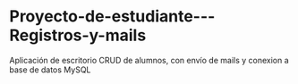 # Proyecto-de-estudiante---Registros-y-mails
Aplicación de escritorio CRUD de alumnos, con envío de mails y conexion a base de datos MySQL
